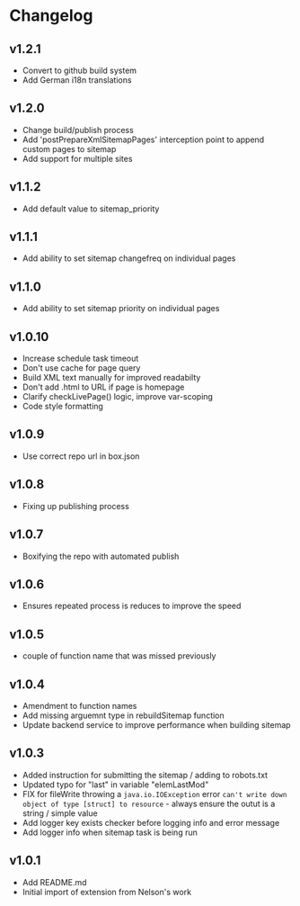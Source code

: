 # Changelog

## v1.2.1

* Convert to github build system
* Add German i18n translations

## v1.2.0

* Change build/publish process
* Add 'postPrepareXmlSitemapPages' interception point to append custom pages to sitemap
* Add support for multiple sites

## v1.1.2

* Add default value to sitemap_priority

## v1.1.1

* Add ability to set sitemap changefreq on individual pages

## v1.1.0

* Add ability to set sitemap priority on individual pages


## v1.0.10

* Increase schedule task timeout
* Don't use cache for page query
* Build XML text manually for improved readabilty
* Don't add .html to URL if page is homepage
* Clarify checkLivePage() logic, improve var-scoping
* Code style formatting

## v1.0.9

* Use correct repo url in box.json

## v1.0.8

* Fixing up publishing process

## v1.0.7

* Boxifying the repo with automated publish

## v1.0.6

* Ensures repeated process is reduces to improve the speed

## v1.0.5

* couple of function name that was missed previously

## v1.0.4

* Amendment to function names
* Add missing arguemnt type in rebuildSitemap function
* Update backend service to improve performance when building sitemap

## v1.0.3

* Added instruction for submitting the sitemap / adding to robots.txt
* Updated typo for "last" in variable "elemLastMod"
* FIX for fileWrite throwing a `java.io.IOException` error `can't write down object of type [struct] to resource` - always ensure the outut is a string / simple value
* Add logger key exists checker before logging info and error message
* Add logger info when sitemap task is being run

## v1.0.1

* Add README.md
* Initial import of extension from Nelson's work
